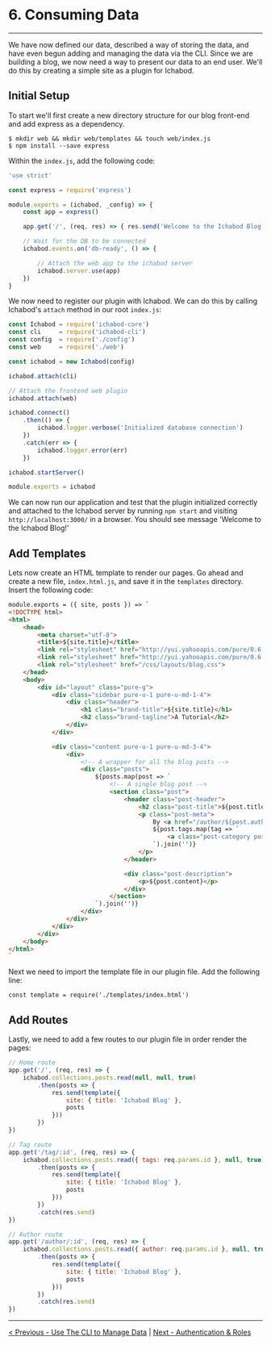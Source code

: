 # 6. Consuming Data

---

We have now defined our data, described a way of storing the data, and have even
begun adding and managing the data via the CLI. Since we are building a blog,
we now need a way to present our data to an end user. We'll do this by creating
a simple site as a plugin for Ichabod.


## Initial Setup
To start we'll first create a new directory structure for our blog front-end and
add express as a dependency.

```
$ mkdir web && mkdir web/templates && touch web/index.js
$ npm install --save express
```

Within the `index.js`, add the following code:

```javascript
'use strict'

const express = require('express')

module.exports = (ichabod, _config) => {
	const app = express()

	app.get('/', (req, res) => { res.send('Welcome to the Ichabod Blog!') })

	// Wait for the DB to be connected
	ichabod.events.on('db-ready', () => {

		// Attach the web app to the ichabod server
		ichabod.server.use(app)
	})
}
```

We now need to register our plugin with Ichabod. We can do this by calling
Ichabod's `attach` method in our root `index.js`:

```javascript
const Ichabod = require('ichabod-core')
const cli     = require('ichabod-cli')
const config  = require('./config')
const web     = require('./web')

const ichabod = new Ichabod(config)

ichabod.attach(cli)

// Attach the frontend web plugin
ichabod.attach(web)

ichabod.connect()
	.then(() => {
		ichabod.logger.verbose('Initialized database connection')
	})
	.catch(err => {
		ichabod.logger.error(err)
	})

ichabod.startServer()

module.exports = ichabod
```

We can now run our application and test that the plugin initialized correctly
and attached to the Ichabod server by running `npm start` and visiting
`http://localhost:3000/` in a browser. You should see message
'Welcome to the Ichabod Blog!'

## Add Templates

Lets now create an HTML template to render our pages. Go ahead and create a new
file, `index.html.js`, and save it in the `templates` directory. Insert the
following code:

```html
module.exports = ({ site, posts }) => `
<!DOCTYPE html>
<html>
	<head>
		<meta charset="utf-8">
		<title>${site.title}</title>
		<link rel="stylesheet" href="http://yui.yahooapis.com/pure/0.6.0/pure-min.css">
		<link rel="stylesheet" href="http://yui.yahooapis.com/pure/0.6.0/grids-responsive-min.css">
		<link rel="stylesheet" href="/css/layouts/blog.css">
	</head>
	<body>
		<div id="layout" class="pure-g">
			<div class="sidebar pure-u-1 pure-u-md-1-4">
				<div class="header">
					<h1 class="brand-title">${site.title}</h1>
					<h2 class="brand-tagline">A Tutorial</h2>
				</div>
			</div>

			<div class="content pure-u-1 pure-u-md-3-4">
				<div>
					<!-- A wrapper for all the blog posts -->
					<div class="posts">
						${posts.map(post => `
							<!-- A single blog post -->
							<section class="post">
								<header class="post-header">
									<h2 class="post-title">${post.title}</h2>
									<p class="post-meta">
										By <a href="/author/${post.author._id}" class="post-author">${post.author.name.full}</a> under
										${post.tags.map(tag => `
											<a class="post-category post-category-design" href="/tag/${tag._id}">${tag.title}</a>
										`).join('')}
									</p>
								</header>

								<div class="post-description">
									<p>${post.content}</p>
								</div>
							</section>
						`).join('')}
					</div>
				</div>
			</div>
		</div>
	</body>
</html>
`
```

Next we need to import the template file in our plugin file. Add the following
line:

```
const template = require('./templates/index.html')
```

## Add Routes

Lastly, we need to add a few routes to our plugin file in order render the pages:

```javascript
// Home route
app.get('/', (req, res) => {
	ichabod.collections.posts.read(null, null, true)
		.then(posts => {
			res.send(template({
				site: { title: 'Ichabod Blog' },
				posts
			}))
		})
})

// Tag route
app.get('/tag/:id', (req, res) => {
	ichabod.collections.posts.read({ tags: req.params.id }, null, true)
		.then(posts => {
			res.send(template({
				site: { title: 'Ichabod Blog' },
				posts
			}))
		})
		.catch(res.send)
})

// Author route
app.get('/author/:id', (req, res) => {
	ichabod.collections.posts.read({ author: req.params.id }, null, true)
		.then(posts => {
			res.send(template({
				site: { title: 'Ichabod Blog' },
				posts
			}))
		})
		.catch(res.send)
})
```

---

[< Previous - Use The CLI to Manage Data](5_cli.md) | [Next - Authentication & Roles](7_authentication_roles.md)
